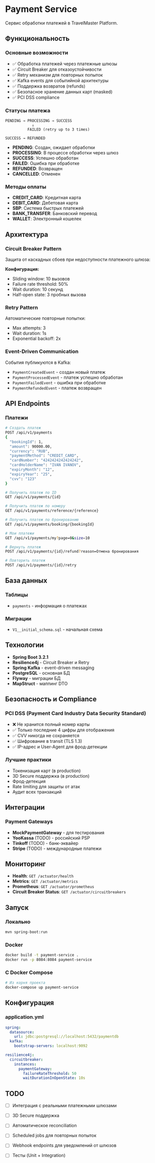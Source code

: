 # Payment Service

Сервис обработки платежей в TravelMaster Platform.

## Функциональность

### Основные возможности
- ✅ Обработка платежей через платежные шлюзы
- ✅ Circuit Breaker для отказоустойчивости
- ✅ Retry механизм для повторных попыток
- ✅ Kafka events для событийной архитектуры
- ✅ Поддержка возвратов (refunds)
- ✅ Безопасное хранение данных карт (masked)
- ✅ PCI DSS compliance

### Статусы платежа

```
PENDING → PROCESSING → SUCCESS
            ↓
          FAILED (retry up to 3 times)

SUCCESS → REFUNDED
```

- **PENDING**: Создан, ожидает обработки
- **PROCESSING**: В процессе обработки через шлюз
- **SUCCESS**: Успешно обработан
- **FAILED**: Ошибка при обработке
- **REFUNDED**: Возвращен
- **CANCELLED**: Отменен

### Методы оплаты

- **CREDIT_CARD**: Кредитная карта
- **DEBIT_CARD**: Дебетовая карта
- **SBP**: Система быстрых платежей
- **BANK_TRANSFER**: Банковский перевод
- **WALLET**: Электронный кошелек

## Архитектура

### Circuit Breaker Pattern
Защита от каскадных сбоев при недоступности платежного шлюза:

**Конфигурация:**
- Sliding window: 10 вызовов
- Failure rate threshold: 50%
- Wait duration: 10 секунд
- Half-open state: 3 пробных вызова

### Retry Pattern
Автоматические повторные попытки:
- Max attempts: 3
- Wait duration: 1s
- Exponential backoff: 2x

### Event-Driven Communication
События публикуются в Kafka:
- `PaymentCreatedEvent` - создан новый платеж
- `PaymentProcessedEvent` - платеж успешно обработан
- `PaymentFailedEvent` - ошибка при обработке
- `PaymentRefundedEvent` - платеж возвращен

## API Endpoints

### Платежи

```bash
# Создать платеж
POST /api/v1/payments
{
  "bookingId": 1,
  "amount": 90000.00,
  "currency": "RUB",
  "paymentMethod": "CREDIT_CARD",
  "cardNumber": "4242424242424242",
  "cardHolderName": "IVAN IVANOV",
  "expiryMonth": "12",
  "expiryYear": "25",
  "cvv": "123"
}

# Получить платеж по ID
GET /api/v1/payments/{id}

# Получить платеж по номеру
GET /api/v1/payments/reference/{reference}

# Получить платеж по бронированию
GET /api/v1/payments/booking/{bookingId}

# Мои платежи
GET /api/v1/payments/my?page=0&size=10

# Вернуть платеж
POST /api/v1/payments/{id}/refund?reason=Отмена бронирования

# Повторить платеж
POST /api/v1/payments/{id}/retry
```

## База данных

### Таблицы
- `payments` - информация о платежах

### Миграции
- `V1__initial_schema.sql` - начальная схема

## Технологии

- **Spring Boot 3.2.1**
- **Resilience4j** - Circuit Breaker и Retry
- **Spring Kafka** - event-driven messaging
- **PostgreSQL** - основная БД
- **Flyway** - миграции БД
- **MapStruct** - маппинг DTO

## Безопасность и Compliance

### PCI DSS (Payment Card Industry Data Security Standard)
- ❌ Не хранится полный номер карты
- ✅ Только последние 4 цифры для отображения
- ✅ CVV никогда не сохраняется
- ✅ Шифрование в transit (TLS 1.3)
- ✅ IP-адрес и User-Agent для фрод-детекции

### Лучшие практики
- Токенизация карт (в production)
- 3D Secure поддержка (в production)
- Фрод-детекция
- Rate limiting для защиты от атак
- Аудит всех транзакций

## Интеграции

### Payment Gateways
- **MockPaymentGateway** - для тестирования
- **YooKassa** (TODO) - российский PSP
- **Tinkoff** (TODO) - банк-эквайер
- **Stripe** (TODO) - международные платежи

## Мониторинг

- **Health**: `GET /actuator/health`
- **Metrics**: `GET /actuator/metrics`
- **Prometheus**: `GET /actuator/prometheus`
- **Circuit Breaker Status**: `GET /actuator/circuitbreakers`

## Запуск

### Локально
```bash
mvn spring-boot:run
```

### Docker
```bash
docker build -t payment-service .
docker run -p 8084:8084 payment-service
```

### С Docker Compose
```bash
# Из корня проекта
docker-compose up payment-service
```

## Конфигурация

### application.yml
```yaml
spring:
  datasource:
    url: jdbc:postgresql://localhost:5432/paymentdb
  kafka:
    bootstrap-servers: localhost:9092

resilience4j:
  circuitbreaker:
    instances:
      paymentGateway:
        failureRateThreshold: 50
        waitDurationInOpenState: 10s
```

## TODO

- [ ] Интеграция с реальными платежными шлюзами
- [ ] 3D Secure поддержка
- [ ] Автоматическое reconciliation
- [ ] Scheduled jobs для повторных попыток
- [ ] Webhook endpoints для уведомлений от шлюзов
- [ ] Тесты (Unit + Integration)

